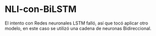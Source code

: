 # NLI-con-BiLSTM
El intento con Redes neuronales LSTM falló, así que tocó aplicar otro modelo, en este caso se utilizó una cadena de neuronas Bidireccional.
